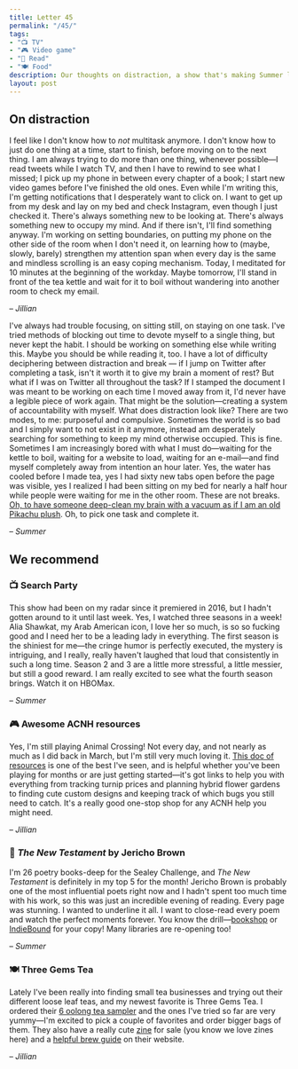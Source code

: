 ```yaml
---
title: Letter 45
permalink: "/45/"
tags:
- "📺 TV"
- "🎮 Video game"
- "📖 Read"
- "🍽️ Food"
description: Our thoughts on distraction, a show that's making Summer laugh, more Animal Crossing stuff (of course), another Sealey Challenge favorite, and some yummy tea.
layout: post
---
```


## On distraction

I feel like I don't know how to *not* multitask anymore. I don't know how to just do one thing at a time, start to finish, before moving on to the next thing. I am always trying to do more than one thing, whenever possible—I read tweets while I watch TV, and then I have to rewind to see what I missed; I pick up my phone in between every chapter of a book; I start new video games before I've finished the old ones. Even while I'm writing this, I'm getting notifications that I desperately want to click on. I want to get up from my desk and lay on my bed and check Instagram, even though I just checked it. There's always something new to be looking at. There's always something new to occupy my mind. And if there isn't, I'll find something anyway. I'm working on setting boundaries, on putting my phone on the other side of the room when I don't need it, on learning how to (maybe, slowly, barely) strengthen my attention span when every day is the same and mindless scrolling is an easy coping mechanism. Today, I meditated for 10 minutes at the beginning of the workday. Maybe tomorrow, I'll stand in front of the tea kettle and wait for it to boil without wandering into another room to check my email.

– *Jillian*

I've always had trouble focusing, on sitting still, on staying on one task. I've tried methods of blocking out time to devote myself to a single thing, but never kept the habit. I should be working on something else while writing this. Maybe you should be while reading it, too. I have a lot of difficulty deciphering between distraction and break — if I jump on Twitter after completing a task, isn't it worth it to give my brain a moment of rest? But what if I was on Twitter all throughout the task? If I stamped the document I was meant to be working on each time I moved away from it, I'd never have a legible piece of work again. That might be the solution—creating a system of accountability with myself. What does distraction look like? There are two modes, to me: purposeful and compulsive. Sometimes the world is so bad and I simply want to not exist in it anymore, instead am desperately searching for something to keep my mind otherwise occupied. This is fine. Sometimes I am increasingly bored with what I must do—waiting for the kettle to boil, waiting for a website to load, waiting for an e-mail—and find myself completely away from intention an hour later. Yes, the water has cooled before I made tea, yes I had sixty new tabs open before the page was visible, yes I realized I had been sitting on my bed for nearly a half hour while people were waiting for me in the other room. These are not breaks. [Oh, to have someone deep-clean my brain with a vacuum as if I am an old Pikachu plush](https://twitter.com/pkmnshitpost/status/1258402286402969600?lang=en). Oh, to pick one task and complete it.

– *Summer*

## We recommend

### 📺 Search Party

This show had been on my radar since it premiered in 2016, but I hadn't gotten around to it until last week. Yes, I watched three seasons in a week! Alia Shawkat, my Arab American icon, I love her so much, is so so fucking good and I need her to be a leading lady in everything. The first season is the shiniest for me—the cringe humor is perfectly executed, the mystery is intriguing, and I really, really haven't laughed that loud that consistently in such a long time. Season 2 and 3 are a little more stressful, a little messier, but still a good reward. I am really excited to see what the fourth season brings. Watch it on HBOMax.

– *Summer*

### 🎮 Awesome ACNH resources

Yes, I'm still playing Animal Crossing! Not every day, and not nearly as much as I did back in March, but I'm still very much loving it. [This doc of resources](https://github.com/skullface/awesome-acnh) is one of the best I've seen, and is helpful whether you've been playing for months or are just getting started—it's got links to help you with everything from tracking turnip prices and planning hybrid flower gardens to finding cute custom designs and keeping track of which bugs you still need to catch. It's a really good one-stop shop for any ACNH help you might need.

– *Jillian*

### 📖 *The New Testament* by Jericho Brown

I'm 26 poetry books-deep for the Sealey Challenge, and *The New Testament* is definitely in my top 5 for the month! Jericho Brown is probably one of the most influential poets right now and I hadn't spent too much time with his work, so this was just an incredible evening of reading. Every page was stunning. I wanted to underline it all. I want to close-read every poem and watch the perfect moments forever. You know the drill—[bookshop](https://bookshop.org/) or [IndieBound](https://www.indiebound.org/book/9781556594571) for your copy! Many libraries are re-opening too!  

– *Summer*

### 🍽️ Three Gems Tea

Lately I've been really into finding small tea businesses and trying out their different loose leaf teas, and my newest favorite is Three Gems Tea. I ordered their [6 oolong tea sampler](https://threegemstea.com/collections/tea/products/6-oolong-tea-sampler) and the ones I've tried so far are very yummy—I'm excited to pick a couple of favorites and order bigger bags of them. They also have a really cute [zine](https://threegemstea.com/products/3-is-a-magic-number-three-gems-tea-zine-1) for sale (you know we love zines here) and a [helpful brew guide](https://threegemstea.com/pages/brew-guide) on their website.

– *Jillian*
